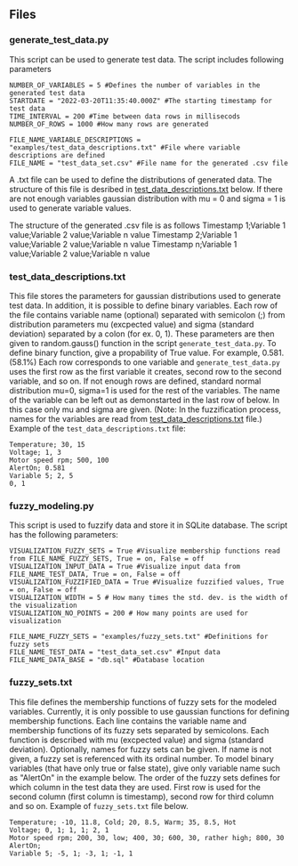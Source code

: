 ## Files

### generate_test_data.py
This script can be used to generate test data. The script includes following parameters

    NUMBER_OF_VARIABLES = 5 #Defines the number of variables in the generated test data
    STARTDATE = "2022-03-20T11:35:40.000Z" #The starting timestamp for test data
    TIME_INTERVAL = 200 #Time between data rows in millisecods
    NUMBER_OF_ROWS = 1000 #How many rows are generated

    FILE_NAME_VARIABLE_DESCRIPTIONS = "examples/test_data_descriptions.txt" #File where variable descriptions are defined
    FILE_NAME = "test_data_set.csv" #File name for the generated .csv file

A .txt file can be used to define the distributions of generated data. The structure of this file is desribed in [test_data_descriptions.txt](#test_data_descriptions.txt) below. If there are not enough variables gaussian distribution with mu = 0 and sigma = 1 is used to generate variable values.

The structure of the generated .csv file is as follows
    Timestamp 1;Variable 1 value;Variable 2 value;Variable n value
    Timestamp 2;Variable 1 value;Variable 2 value;Variable n value
    Timestamp n;Variable 1 value;Variable 2 value;Variable n value

### test_data_descriptions.txt
This file stores the parameters for gaussian distributions used to generate test data. In addition, it is possible to define binary variables.
Each row of the file contains variable name (optional) separated with semicolon (;) from distribution parameters mu (excpected value) and sigma (standard deviation) separated by a colon (for ex. 0, 1). These parameters are then given to random.gauss() function in the script `generate_test_data.py`. To define binary function, give a propability of True value. For example, 0.581. (58.1%)
Each row corresponds to one variable and `generate_test_data.py` uses the first row as the first variable it creates, second row to the second variable, and so on. If not enough rows are defined, standard normal distribution mu=0, sigma=1 is used for the rest of the variables. The name of the variable can be left out as demonstarted in the last row of below. In this case only mu and sigma are given. (Note: In the fuzzification process, names for the variables are read from [test_data_descriptions.txt](#test_data_descriptions.txt) file.) Example of the `test_data_descriptions.txt` file:

    Temperature; 30, 15
    Voltage; 1, 3
    Motor speed rpm; 500, 100
    AlertOn; 0.581
    Variable 5; 2, 5
    0, 1


### fuzzy_modeling.py
This script is used to fuzzify data and store it in SQLite database. The script has the following parameters: 

    VISUALIZATION_FUZZY_SETS = True #Visualize membership functions read from FILE_NAME_FUZZY_SETS, True = on, False = off
    VISUALIZATION_INPUT_DATA = True #Visualize input data from FILE_NAME_TEST_DATA, True = on, False = off
    VISUALIZATION_FUZZIFIED_DATA = True #Visualize fuzzified values, True = on, False = off
    VISUALIZATION_WIDTH = 5 # How many times the std. dev. is the width of the visualization
    VISUALIZATION_NO_POINTS = 200 # How many points are used for visualization

    FILE_NAME_FUZZY_SETS = "examples/fuzzy_sets.txt" #Definitions for fuzzy sets
    FILE_NAME_TEST_DATA = "test_data_set.csv" #Input data
    FILE_NAME_DATA_BASE = "db.sql" #Database location

### fuzzy_sets.txt
This file defines the membership functions of fuzzy sets for the modeled variables. Currently, it is only possible to use gaussian functions for defining membership functions.
Each line contains the variable name and membership functions of its fuzzy sets separated by semicolons. Each function is described with mu (excpected value) and sigma (standard deviation). Optionally, names for fuzzy sets can be given. If name is not given, a fuzzy set is referenced with its ordinal number. To model binary variables (that have only true or false state), give only variable name such as "AlertOn" in the example below. The order of the fuzzy sets defines for which column in the test data they are used. First row is used for the second column (first column is timestamp), second row for third column and so on. Example of `fuzzy_sets.txt` file below.

    Temperature; -10, 11.8, Cold; 20, 8.5, Warm; 35, 8.5, Hot
    Voltage; 0, 1; 1, 1; 2, 1
    Motor speed rpm; 200, 30, low; 400, 30; 600, 30, rather high; 800, 30
    AlertOn;
    Variable 5; -5, 1; -3, 1; -1, 1